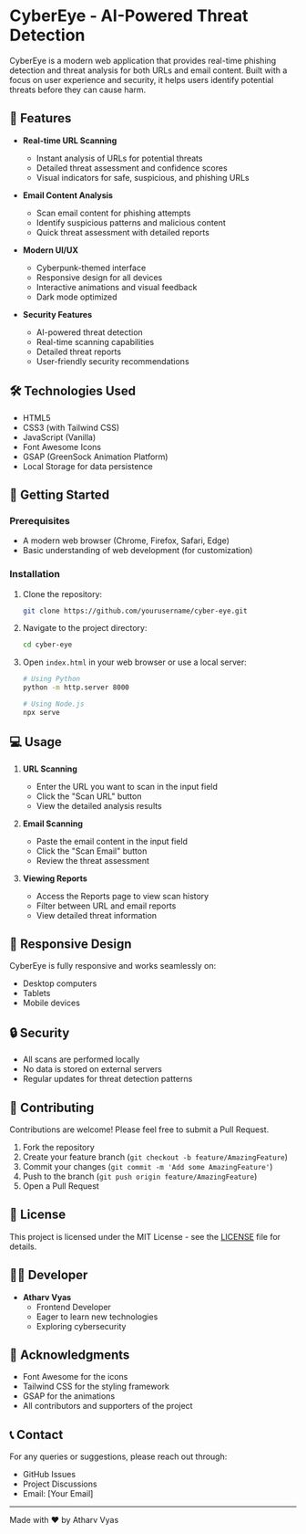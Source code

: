 # CyberEye - AI-Powered Threat Detection

CyberEye is a modern web application that provides real-time phishing detection and threat analysis for both URLs and email content. Built with a focus on user experience and security, it helps users identify potential threats before they can cause harm.

## 🌟 Features

- **Real-time URL Scanning**
  - Instant analysis of URLs for potential threats
  - Detailed threat assessment and confidence scores
  - Visual indicators for safe, suspicious, and phishing URLs

- **Email Content Analysis**
  - Scan email content for phishing attempts
  - Identify suspicious patterns and malicious content
  - Quick threat assessment with detailed reports

- **Modern UI/UX**
  - Cyberpunk-themed interface
  - Responsive design for all devices
  - Interactive animations and visual feedback
  - Dark mode optimized

- **Security Features**
  - AI-powered threat detection
  - Real-time scanning capabilities
  - Detailed threat reports
  - User-friendly security recommendations

## 🛠️ Technologies Used

- HTML5
- CSS3 (with Tailwind CSS)
- JavaScript (Vanilla)
- Font Awesome Icons
- GSAP (GreenSock Animation Platform)
- Local Storage for data persistence

## 🚀 Getting Started

### Prerequisites

- A modern web browser (Chrome, Firefox, Safari, Edge)
- Basic understanding of web development (for customization)

### Installation

1. Clone the repository:
   ```bash
   git clone https://github.com/yourusername/cyber-eye.git
   ```

2. Navigate to the project directory:
   ```bash
   cd cyber-eye
   ```

3. Open `index.html` in your web browser or use a local server:
   ```bash
   # Using Python
   python -m http.server 8000
   
   # Using Node.js
   npx serve
   ```

## 💻 Usage

1. **URL Scanning**
   - Enter the URL you want to scan in the input field
   - Click the "Scan URL" button
   - View the detailed analysis results

2. **Email Scanning**
   - Paste the email content in the input field
   - Click the "Scan Email" button
   - Review the threat assessment

3. **Viewing Reports**
   - Access the Reports page to view scan history
   - Filter between URL and email reports
   - View detailed threat information

## 📱 Responsive Design

CyberEye is fully responsive and works seamlessly on:
- Desktop computers
- Tablets
- Mobile devices

## 🔒 Security

- All scans are performed locally
- No data is stored on external servers
- Regular updates for threat detection patterns

## 🤝 Contributing

Contributions are welcome! Please feel free to submit a Pull Request.

1. Fork the repository
2. Create your feature branch (`git checkout -b feature/AmazingFeature`)
3. Commit your changes (`git commit -m 'Add some AmazingFeature'`)
4. Push to the branch (`git push origin feature/AmazingFeature`)
5. Open a Pull Request

## 📝 License

This project is licensed under the MIT License - see the [LICENSE](LICENSE) file for details.

## 👨‍💻 Developer

- **Atharv Vyas**
  - Frontend Developer
  - Eager to learn new technologies
  - Exploring cybersecurity

## 🙏 Acknowledgments

- Font Awesome for the icons
- Tailwind CSS for the styling framework
- GSAP for the animations
- All contributors and supporters of the project

## 📞 Contact

For any queries or suggestions, please reach out through:
- GitHub Issues
- Project Discussions
- Email: [Your Email]

---

Made with ❤️ by Atharv Vyas 
